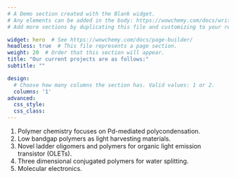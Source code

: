 ```yaml
---
# A Demo section created with the Blank widget.
# Any elements can be added in the body: https://wowchemy.com/docs/writing-markdown-latex/
# Add more sections by duplicating this file and customizing to your requirements.

widget: hero  # See https://wowchemy.com/docs/page-builder/
headless: true  # This file represents a page section.
weight: 20  # Order that this section will appear.
title: "Our current projects are as follows:"
subtitle: ""

design:
  # Choose how many columns the section has. Valid values: 1 or 2.
  columns: '1'
advanced:
  css_style:
  css_class:
---
```


1. Polymer chemistry focuses on Pd-mediated polycondensation.<br>
2. Low bandgap polymers as light harvesting materials.<br>
3. Novel ladder oligomers and polymers for organic light emission transistor (OLETs).<br>
4. Three dimensional conjugated polymers for water splitting.<br>
5. Molecular electronics.